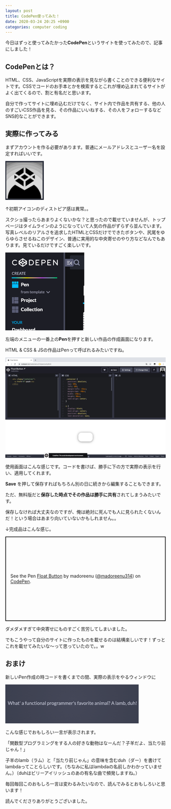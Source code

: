 ```yaml
---
layout: post
title: CodePen使ってみた！
date: 2020-03-24 20:25 +0900
categories: computer coding
---
```

今日はずっと使ってみたかった**CodePen**というサイトを使ってみたので、記事にしました！

## CodePenとは？

HTML、CSS、JavaScriptを実際の表示を見ながら書くことのできる便利なサイトです。CSSでコードのお手本とかを検索するとこれが埋め込まれてるサイトがよく出てくるので、割と有名だと思います。

自分で作ってサイトに埋め込むだけでなく、サイト内で作品を共有する、他の人のすごいCSS作品を見る、その作品にいいねする、その人をフォローするなどSNS的なことができます。

## 実際に作ってみる

まずアカウントを作る必要があります。普通にメールアドレスとユーザー名を設定すればいいです。

<img src="/assets/dystopia.png">

↑初期アイコンのディストピア感は異常。。

スクショ撮ったらあまりよくないかな？と思ったので載せていませんが、トップページはタイムラインのようになっていて人気の作品がずらずら並んでいます。写真レベルのリアルさを追求したHTMLとCSSだけでできたボタンや、尻尾をゆらゆらさせるねこのデザイン、普通に実用的な中央寄せのやり方などなんでもあります。見ているだけですごく楽しいです。

![新しいPen](/assets/tomakenew.png)

左端のメニューの一番上の**Pen**を押すと新しい作品の作成画面になります。

HTML & CSS & JSの作品はPenって呼ばれるみたいですね。

![使用画面](/assets/codepenscreen.png)

使用画面はこんな感じです。コードを書けば、勝手に下の方で実際の表示を行い、適用してくれます。

**Save** を押して保存すればもちろん別の日に続きから編集することもできます。

ただ、無料版だと**保存した時点でその作品は勝手に共有**されてしまうみたいです。

保存しなければ大丈夫なのですが、俺は絶対に死んでも人に見られたくないんだ！という場合はあまり向いていないかもしれません。。

↓完成品はこんな感じ。

<p class="codepen" data-height="265" data-theme-id="dark" data-default-tab="css,result" data-user="madoreenu314" data-slug-hash="xxGyRzG" style="height: 265px; box-sizing: border-box; display: flex; align-items: center; justify-content: center; border: 2px solid; margin: 1em 0; padding: 1em;" data-pen-title="Float Button">
  <span>See the Pen <a href="https://codepen.io/madoreenu314/pen/xxGyRzG">
  Float Button</a> by madoreenu (<a href="https://codepen.io/madoreenu314">@madoreenu314</a>)
  on <a href="https://codepen.io">CodePen</a>.</span>
</p>
<script async src="https://static.codepen.io/assets/embed/ei.js"></script>

ダメダメすぎて中央寄せにものすごく苦労してしまいました。

でもこうやって自分のサイトに作ったものを載せるのは結構楽しいです！ずっとこれを載せてみたいな〜って思っていたので。。w

## おまけ

新しいPen作成の時コードを書くまでの間、実際の表示をやるウィンドウに

![ジョーク](/assets/codejoke.png)

こんな感じでおもしろい一言が表示されます。

「関数型プログラミングをする人の好きな動物はなーんだ？子羊だよ、当たり前じゃん！」

子羊のlamb（ラム）と「当たり前じゃん」の意味を含むduh（ダー）を書けてlambdaってことらしいです。（ちなみに私はlambdaの名前しかわかっていません。）（duhはビリーアイリッシュのあの有名な曲で頻発しますね。）

毎回毎回このおもしろ一言は変わるみたいなので、読んでみるとおもしろいと思います！

読んでくださりありがとうございました。
